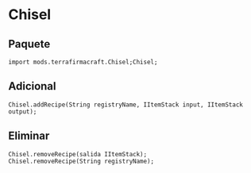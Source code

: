 # Chisel

## Paquete
```zenscript
import mods.terrafirmacraft.Chisel;Chisel;
```

## Adicional
```zenscript
Chisel.addRecipe(String registryName, IItemStack input, IItemStack output);
```

## Eliminar

```zenscript
Chisel.removeRecipe(salida IItemStack);
Chisel.removeRecipe(String registryName);
```